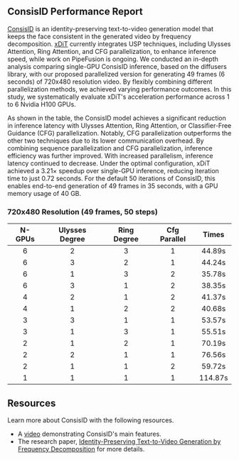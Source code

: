 ## ConsisID Performance Report

[ConsisID](https://github.com/PKU-YuanGroup/ConsisID) is an identity-preserving text-to-video generation model that keeps the face consistent in the generated video by frequency decomposition. [xDiT](https://github.com/xdit-project/xDiT) currently integrates USP techniques, including Ulysses Attention, Ring Attention, and CFG parallelization, to enhance inference speed, while work on PipeFusion is ongoing. We conducted an in-depth analysis comparing single-GPU ConsisID inference, based on the diffusers library, with our proposed parallelized version for generating 49 frames (6 seconds) of 720x480 resolution video. By flexibly combining different parallelization methods, we achieved varying performance outcomes. In this study, we systematically evaluate xDiT's acceleration performance across 1 to 6 Nvidia H100 GPUs.

As shown in the table, the ConsisID model achieves a significant reduction in inference latency with Ulysses Attention, Ring Attention, or Classifier-Free Guidance (CFG) parallelization. Notably, CFG parallelization outperforms the other two techniques due to its lower communication overhead. By combining sequence parallelization and CFG parallelization, inference efficiency was further improved. With increased parallelism, inference latency continued to decrease. Under the optimal configuration, xDiT achieved a 3.21× speedup over single-GPU inference, reducing iteration time to just 0.72 seconds. For the default 50 iterations of ConsisID, this enables end-to-end generation of 49 frames in 35 seconds, with a GPU memory usage of 40 GB.

### 720x480 Resolution (49 frames, 50 steps)


| N-GPUs | Ulysses Degree | Ring Degree | Cfg Parallel |  Times  |
| :----: | :------------: | :---------: | :----------: | :-----: |
|   6    |       2        |      3      |      1       | 44.89s  |
|   6    |       3        |      2      |      1       | 44.24s  |
|   6    |       1        |      3      |      2       | 35.78s  |
|   6    |       3        |      1      |      2       | 38.35s  |
|   4    |       2        |      1      |      2       | 41.37s  |
|   4    |       1        |      2      |      2       | 40.68s  |
|   3    |       3        |      1      |      1       | 53.57s  |
|   3    |       1        |      3      |      1       | 55.51s  |
|   2    |       1        |      2      |      1       | 70.19s  |
|   2    |       2        |      1      |      1       | 76.56s  |
|   2    |       1        |      1      |      2       | 59.72s  |
|   1    |       1        |      1      |      1       | 114.87s |

## Resources

Learn more about ConsisID with the following resources.
- A [video](https://www.youtube.com/watch?v=PhlgC-bI5SQ) demonstrating ConsisID's main features.
- The research paper, [Identity-Preserving Text-to-Video Generation by Frequency Decomposition](https://hf.co/papers/2411.17440) for more details.
